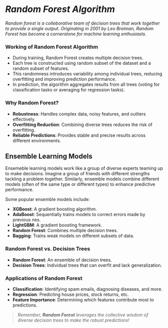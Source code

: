# _Random Forest Algorithm_

_Random forest is a colleborative team of decision trees that work together to provide a single output. Originating in 2001 by Leo Breiman, Random Forest has become a cornerstone for machine learning enthusiasts._

### Working of Random Forest Algorithm
- During training, Random Forest creates multiple decision trees.
- Each tree is constructed using random subset of the dataset and a random subset of features.
- This randomness introduces variability among individual trees, reducing overfitting and improving prediction performance.
- In prediction, the algorithm aggregates results from all trees (voting for classification tasks or averaging for regression tasks).

### Why Random Forest?
- **Robustness**: Handles complex data, noisy features, and outliers effectively.
- **Overfitting Reduction**: Combining diverse trees reduces the risk of overfitting.
- **Reliable Predictions**: Provides stable and precise results across different environments.

## Ensemble Learning Models
Ensemeble learning models work like a group of diverse experts teaming up to make decisions. Imagine a group of friends with different strengths tackling a problem together. Similarly, ensemble models combine different models (often of the same type or different types) to enhance predictive performance.

Some popular ensemble models include:
- **XGBoost**: A gradient boosting algorithm.
- **AdaBoost**: Sequentially trains models to correct errors made by previous nes.
- **LightGBM**: A gradient boosting framework.
- **Random Forest**: Combines multiple decision trees.
- **Bagging**: Trains weak models on different subsets of data.

### Random Forest vs. Decision Trees
- **Random Forest**: An ensemble of decision trees.
- **Decision Trees**: Individual trees that can overfit and lack generalization.

### Applications of Random Forest
- **Classification**: Identifying spam emails, diagnosing diseases, and more.
- **Regression**: Predicting house prices, stock returns, etc.
- **Feature Importance**: Determining which features contribute most to predictions.

> _Remember, **Random Forest** leverages the collective wisdom of diverse decision trees to make the robust predictions!_
